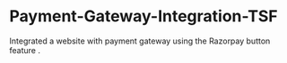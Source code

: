 # Payment-Gateway-Integration-TSF
Integrated a website with payment gateway using the Razorpay button feature .
